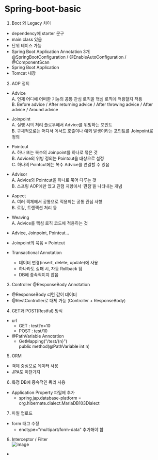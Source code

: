 # Spring-boot-basic

1. Boot 와 Legacy 차이  
- dependency에 starter 문구  
- main class 있음  
- 단위 테이스 가능  
- Spring Boot Application Annotation 3개  
  @SpringBootConfiguration / @EnableAutoConfiguration / @ComponentScan  
- Spring Boot Application  
- Tomcat 내장  
  
2. AOP 정의  
-	Advice  
  A.	언제 어디에 어떠한 기능의 공통 관심 로직을 핵심 로직에 적용할지 적용  
  B.	 Before advice / After returning advice / After throwing advice / After advice / Around advice  
- Joinpoint  
  A.	실행 시의 처리 플로우에서 Advice를 위빙하는 포인트  
  B.	구체적으로는 어디서 메서드 호출이나 예외 발생이라는 포인트를 Joinpoint로 정의  
-	Pointcut  
  A.	하나 또는 복수의 Joinpoint를 하나로 묶은 것  
  B.	Advice의 위빙 정의는 Pointcut을 대상으로 설정  
  C.	하나의 Pointcut에는 복수 Advice를 연결할 수 있음  
-	Advisor  
  A.	Advice와 Pointcut을 하나로 묶어 다루는 것  
  B.	스프링 AOP에만 있고 관점 지향에서 ‘관점’을 나타내는 개념  
-	Aspect  
  A.	여러 객체에서 공통으로 적용되는 공통 관심 사항  
  B.	로깅, 트랜잭션 처리 등  
-	Weaving  
  A.	Advice를 핵심 로직 코드에 적용하는 것  
  
- Advice, Joinpoint, Pointcut...  
- Joinpoint의 묶음 = Pointcut  
- Transactional Annotation  
  - 데이터 변경(insert, delete, update)에 사용  
  - 하나라도 실패 시, 자동 Rollback 됨  
  - DB에 종속적이지 않음  
  
3. Controller @ResponseBody Annotation  
- @ResponseBody 리턴 값이 데이터  
- @RestController로 대체 가능 (Controller + ResponseBody)  
  
4. GET과 POST(Restful) 방식  
- url  
  - GET : test?n=10  
  - POST : test/10  
- @PathVariable Annotation  
  - GetMapping("/test/{n}")  
    public method(@PathVariable int n)  
  
5. ORM  
- 객체 중심으로 데이터 사용  
- JPA도 마찬가지  
   
6. 특정 DB에 종속적인 쿼리 사용  
- Application Property 파일에 추가  
  - spring.jap.database-platform = org.hibernate.dialect.MariaDB103Dialect  
  
7. 파일 업로드  
- form 태그 수정  
  - enctype="multipart/form-data" 추가해야 함  
  
8. Interceptor / Filter  
![image](https://user-images.githubusercontent.com/31908647/216917341-c40511b6-4b35-45ee-8d92-ac818692e6fd.png)  
- 
